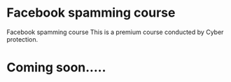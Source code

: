 # Facebook spamming course 
Facebook spamming course This is a premium course conducted by Cyber ​​protection.

# Coming soon..... 
